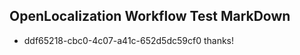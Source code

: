 ## OpenLocalization Workflow Test MarkDown
* ddf65218-cbc0-4c07-a41c-652d5dc59cf0 thanks!

<!--HONumber=Dec16_HO1-->


